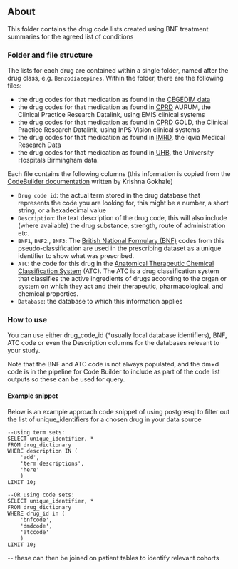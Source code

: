 ## About
This folder contains the drug code lists created using BNF treatment summaries for the agreed list of conditions

### Folder and file structure

The lists for each drug are contained within a single folder, named after the drug class, e.g. `Benzodiazepines`.
Within the folder, there are the following files:
- the drug codes for that medication as found in the [CEGEDIM data](https://www.cegedim-health-data.com/solutions/real-world-data-evidences/patient-cohort/)
- the drug codes for that medication as found in [CPRD](https://cprd.com/primary-care-data-public-health-research) AURUM, the Clinical Practice Research Datalink, using EMIS clinical systems
- the drug codes for that medication as found in [CPRD](https://cprd.com/primary-care-data-public-health-research) GOLD, the Clinical Practice Research Datalink, using InPS Vision clinical systems
- the drug codes for that medication as found in [IMRD](https://www.iqvia.com/library/fact-sheets/uk-emr-iqvia-medical-research-data), the Iqvia Medical Research Data
- the drug codes for that medication as found in [UHB](https://www.research.uhb.nhs.uk/), the University Hospitals Birmingham data.

Each file contains the following columns (this information is copied from the [CodeBuilder documentation](https://github.com/krisgoks/markdowns/blob/master/codebuilder/codebuilderintro.md) written by Krishna Gokhale)
- `Drug code id`: the actual term stored in the drug database that represents the code you are looking for, this might be a number, a short string, or a hexadecimal value
- `Description`: the text description of the drug code, this will also include (where available) the drug substance, strength, route of administration etc.
- `BNF1`, `BNF2`:, `BNF3`: The [British National Formulary (BNF)](https://digital.nhs.uk/data-and-information/areas-of-interest/prescribing/practice-level-prescribing-in-england-a-summary/practice-level-prescribing-glossary-of-terms) codes from this pseudo-classification are used in the prescribing dataset as a unique identifier to show what was prescribed.
- `ATC`: the code for this drug in the [Anatomical Therapeutic Chemical Classification System](https://www.whocc.no/) (ATC). The ATC is a drug classification system that classifies the active ingredients of drugs according to the organ or system on which they act and their therapeutic, pharmacological, and chemical properties.
- `Database`: the database to which this information applies

### How to use

You can use either drug_code_id (*usually local database identifiers), BNF, ATC code or even the Description columns for the databases relevant to your study.

Note that the BNF and ATC code is not always populated, and the dm+d code is in the pipeline for Code Builder to include as part of the code list outputs so these can be used for query.

#### Example snippet

Below is an example approach code snippet of using postgresql to filter out the list of unique_identifiers for a chosen drug in your data source

```postgresql
--using term sets:
SELECT unique_identifier, * 
FROM drug_dictionary
WHERE description IN (
    'add',
    'term descriptions',
    'here' 
    )
LIMIT 10;

--OR using code sets:
SELECT unique_identifier, * 
FROM drug_dictionary
WHERE drug_id in (
    'bnfcode',
    'dmdcode',
    'atccode' 
    )
LIMIT 10;
```
-- these can then be joined on patient tables to identify relevant cohorts